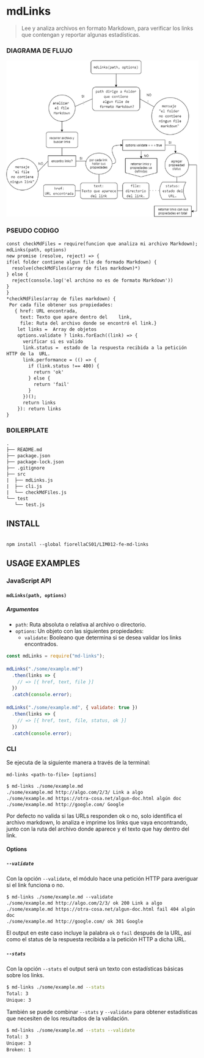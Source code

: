 # mdLinks
> Lee y analiza archivos en formato Markdown, para verificar los links que contengan y reportar algunas estadísticas.

### DIAGRAMA DE FLUJO
![diagrama](Diagram.png)
### PSEUDO CODIGO
```text
const checkMdFiles = require(funcion que analiza mi archivo Markdown);
mdLinks(path, options)
new promise (resolve, reject) => {
if(el folder contiene algun file de formado Markdown) {
  resolve(checkMdFiles(array de files markdown)*)
} else {
  reject(console.log('el archino no es de formato Markdown'))
}
}
*checkMdFiles(array de files markdown) {
 Por cada file obtener sus propiedades:
   { href: URL encontrada,
     text: Texto que apare dentro del    link,
     file: Ruta del archivo donde se encontró el link.}
    let links =  Array de objetos
    options.validate ? links.forEach((link) => {
      verificar si es valido
      link.status =  estado de la respuesta recibida a la petición HTTP de la  URL.
      link.performance = (() => {
        if (link.status !== 400) {
          return 'ok'
        } else {
          return 'fail'
        }
      })();
      return links
    }): return links
}
```
### BOILERPLATE
```text
.
├── README.md
├── package.json
├── package-lock.json
├── .gitignore
├── src
|  ├── mdLinks.js
|  ├── cli.js
|  └── checkMdFiles.js
└── test
   └── test.js
```

## INSTALL
``` set up

npm install --global fiorellaCS01/LIM012-fe-md-links

```

## USAGE EXAMPLES

### JavaScript API
#### `mdLinks(path, options)`

##### Argumentos

- `path`: Ruta absoluta o relativa al archivo o directorio.
- `options`: Un objeto con las siguientes propiedades:
  * `validate`: Booleano que determina si se desea validar los links
    encontrados.

```js
const mdLinks = require("md-links");

mdLinks("./some/example.md")
  .then(links => {
    // => [{ href, text, file }]
  })
  .catch(console.error);

mdLinks("./some/example.md", { validate: true })
  .then(links => {
    // => [{ href, text, file, status, ok }]
  })
  .catch(console.error);
```

### CLI
Se ejecuta de la siguiente manera a través de la terminal:

`md-links <path-to-file> [options]`

```cli
$ md-links ./some/example.md
./some/example.md http://algo.com/2/3/ Link a algo
./some/example.md https://otra-cosa.net/algun-doc.html algún doc
./some/example.md http://google.com/ Google
```
Por defecto no valida si las URLs responden ok o no, solo identifica el archivo markdown, lo analiza e imprime los links que vaya encontrando, junto con la ruta del archivo donde aparece y el texto que hay dentro del link.

#### Options

##### `--validate`

Con la opción `--validate`, el módulo hace una petición HTTP para
averiguar si el link funciona o no.

``` validate
$ md-links ./some/example.md --validate
./some/example.md http://algo.com/2/3/ ok 200 Link a algo
./some/example.md https://otra-cosa.net/algun-doc.html fail 404 algún doc
./some/example.md http://google.com/ ok 301 Google
```

El output en este caso incluye la palabra `ok` o `fail` después de
la URL, así como el status de la respuesta recibida a la petición HTTP a dicha URL.

##### `--stats`

Con la opción `--stats` el output será un texto con estadísticas
básicas sobre los links.

```sh
$ md-links ./some/example.md --stats
Total: 3
Unique: 3
```

También se puede combinar `--stats` y `--validate` para obtener estadísticas que
necesiten de los resultados de la validación.

```sh
$ md-links ./some/example.md --stats --validate
Total: 3
Unique: 3
Broken: 1
```
